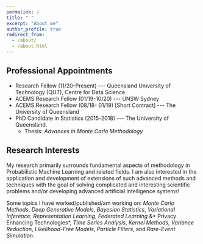 ```yaml
---
permalink: /
title: " "
excerpt: "About me"
author_profile: true
redirect_from: 
  - /about/
  - /about.html
---
```


## Professional Appointments 

* Research Fellow (11/20-Present) --- Queensland University of Technology (QUT), Centre for Data Science
* ACEMS Research Fellow (01/19-10/20) --- UNSW Sydney
* ACEMS Research Fellow (08/18- 01/19) [Short Contract] --- The University of Queensland
* PhD Candidate in Statistics (2015-2018) --- The University of Queensland.
  * Thesis: *Advances in Monte Carlo Methodology*


## Research Interests
My research primarily surrounds fundamental aspects of methodology in Probabilistic Machine Learning and related fields. I am also interested in the application and development of extensions of such advanced methods and techniques with the goal of solving complicated and interesting scientific problems and/or developing advanced artificial intelligence systems!

Some topics I have worked/published/am working on: *Monte Carlo Methods*, *Deep Generative Models*, *Bayesian Statistics*, *Variational Inference*, *Representation Learning*, *Federated Learning* &amp;* Privacy Enhancing Technologies*, *Time Series Analysis*, *Kernel Methods*, *Variance Reduction*, *Likelihood-Free Models*, *Particle Filters*, and *Rare-Event Simulation*.